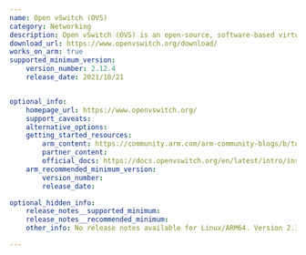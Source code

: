 ```yaml
---
name: Open vSwitch (OVS)
category: Networking
description: Open vSwitch (OVS) is an open-source, software-based virtual switch used for network automation and management in virtualized and cloud environments.
download_url: https://www.openvswitch.org/download/
works_on_arm: true
supported_minimum_version:
    version_number: 2.12.4
    release_date: 2021/10/21


optional_info:
    homepage_url: https://www.openvswitch.org/
    support_caveats:
    alternative_options:
    getting_started_resources:
        arm_content: https://community.arm.com/arm-community-blogs/b/tools-software-ides-blog/posts/open-vswitch-with-dpdk-on-arm-build-and-install-from-source
        partner_content:
        official_docs: https://docs.openvswitch.org/en/latest/intro/install/general/
    arm_recommended_minimum_version:
        version_number:
        release_date:

optional_hidden_info:
    release_notes__supported_minimum:
    release_notes__recommended_minimum:
    other_info: No release notes available for Linux/ARM64. Version 2.12.4 is the minimum version that is successfully installed via the tar on Neoverse N1.

---
```

